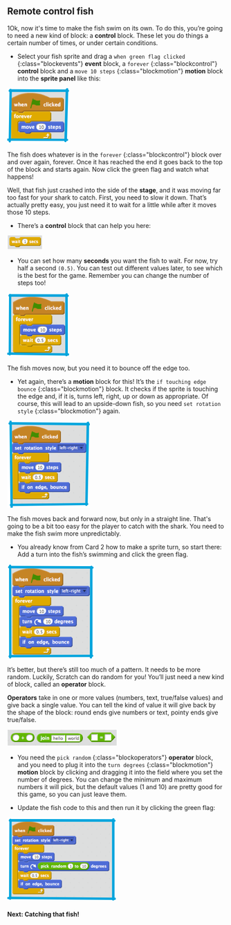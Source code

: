 ## Remote control fish

1Ok, now it's time to make the fish swim on its own. To do this, you’re going to need a new kind of block: a **control** block. These let you do things a certain number of times, or under certain conditions.

+ Select your fish sprite and drag a `when green flag clicked` {:class="blockevents"} **event** block, a `forever` {:class="blockcontrol"} **control** block and a `move 10 steps` {:class="blockmotion"} **motion** block into the **sprite panel** like this: 

![](images/fish1.png)

The fish does whatever is in the `forever` {:class="blockcontrol"} block over and over again, forever. Once it has reached the end it goes back to the top of the block and starts again. Now click the green flag and watch what happens!

Well, that fish just crashed into the side of the **stage**, and it was moving far too fast for your shark to catch. First, you need to slow it down. That’s actually pretty easy, you just need it to wait for a little while after it moves those 10 steps.

+ There’s a **control** block that can help you here: 

![](images/fish2.png)

+ You can set how many **seconds** you want the fish to wait. For now, try half a second `(0.5)`. You can test out different values later, to see which is the best for the game. Remember you can change the number of steps too! 

![](images/fish3.png)


The fish moves now, but you need it to bounce off the edge too. 

+ Yet again, there’s a **motion** block for this! It’s the `if touching edge bounce` {:class="blockmotion"} block. It checks if the sprite is touching the edge and, if it is, turns left, right, up or down as appropriate. Of course, this will lead to an upside-down fish, so you need `set rotation style` {:class="blockmotion"} again. 

![](images/fish4.png)


The fish moves back and forward now, but only in a straight line. That's going to be a bit too easy for the player to catch with the shark. You need to make the fish swim more unpredictably.

+ You already know from Card 2 how to make a sprite turn, so start there: Add a turn into the fish’s swimming and click the green flag. 

![](images/fish5.png)

It’s better, but there’s still too much of a pattern. It needs to be more random. Luckily, Scratch can do random for you! You’ll just need a new kind of block, called an **operator** block.

**Operators** take in one or more values (numbers, text, true/false values) and give back a single value. You can tell the kind of value it will give back by the shape of the block: round ends give numbers or text, pointy ends give true/false. 

![](images/fish6.png)

+ You need the `pick random` {:class="blockoperators"} **operator** block, and you need to plug it into the `turn degrees` {:class="blockmotion"} **motion** block by clicking and dragging it into the field where you set the number of degrees. You can change the minimum and maximum numbers it will pick, but the default values (1 and 10) are pretty good for this game, so you can just leave them.

+ Update the fish code to this and then run it by clicking the green flag: 

![](images/fish7.png)
 
#### Next: Catching that fish!

